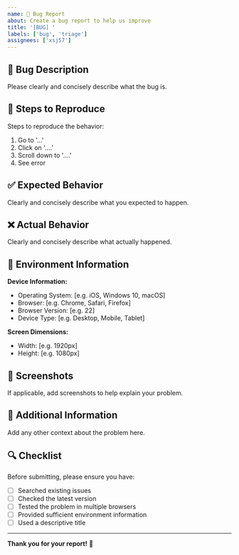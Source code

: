 ```yaml
---
name: 🐛 Bug Report
about: Create a bug report to help us improve
title: '[BUG] '
labels: ['bug', 'triage']
assignees: ['xsj57']
---
```


## 🐛 Bug Description

Please clearly and concisely describe what the bug is.

## 🔄 Steps to Reproduce

Steps to reproduce the behavior:
1. Go to '...'
2. Click on '....'
3. Scroll down to '....'
4. See error

## ✅ Expected Behavior

Clearly and concisely describe what you expected to happen.

## ❌ Actual Behavior

Clearly and concisely describe what actually happened.

## 📱 Environment Information

**Device Information:**
- Operating System: [e.g. iOS, Windows 10, macOS]
- Browser: [e.g. Chrome, Safari, Firefox]
- Browser Version: [e.g. 22]
- Device Type: [e.g. Desktop, Mobile, Tablet]

**Screen Dimensions:**
- Width: [e.g. 1920px]
- Height: [e.g. 1080px]

## 📸 Screenshots

If applicable, add screenshots to help explain your problem.

## 📝 Additional Information

Add any other context about the problem here.

## 🔍 Checklist

Before submitting, please ensure you have:

- [ ] Searched existing issues
- [ ] Checked the latest version
- [ ] Tested the problem in multiple browsers
- [ ] Provided sufficient environment information
- [ ] Used a descriptive title

---

**Thank you for your report!** 🎉 